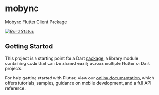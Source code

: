 # mobync

Mobync Flutter Client Package

[![Build Status](https://travis-ci.com/mobync/flutter-client.svg?token=zEuAJYpGFRGA9Uoccaqu&branch=master)](https://travis-ci.com/mobync/flutter-client)

## Getting Started

This project is a starting point for a Dart
[package](https://flutter.dev/developing-packages/),
a library module containing code that can be shared easily across
multiple Flutter or Dart projects.

For help getting started with Flutter, view our 
[online documentation](https://flutter.dev/docs), which offers tutorials, 
samples, guidance on mobile development, and a full API reference.
